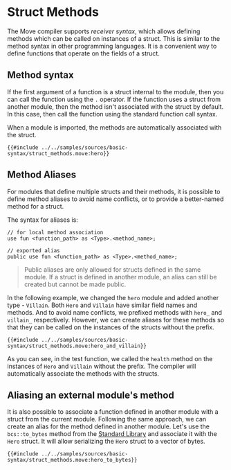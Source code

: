 # Struct Methods

The Move compiler supports *receiver syntax*, which allows defining methods which can be called on instances of a struct. This is similar to the method syntax in other programming languages. It is a convenient way to define functions that operate on the fields of a struct.

## Method syntax

If the first argument of a function is a struct internal to the module, then you can call the function using the `.` operator. If the function uses a struct from another module, then the method isn't associated with the struct by default. In this case, then call the function using the standard function call syntax.

When a module is imported, the methods are automatically associated with the struct.

```move
{{#include ../../samples/sources/basic-syntax/struct_methods.move:hero}}
```

## Method Aliases

For modules that define multiple structs and their methods, it is possible to define method aliases to avoid name conflicts, or to provide a better-named method for a struct.

The syntax for aliases is:
```move
// for local method association
use fun <function_path> as <Type>.<method_name>;

// exported alias
public use fun <function_path> as <Type>.<method_name>;
```

> Public aliases are only allowed for structs defined in the same module. If a struct is defined in another module, an alias can still be created but cannot be made public.

In the following example, we changed the `hero` module and added another type - `Villain`. Both `Hero` and `Villain` have similar field names and methods. And to avoid name conflicts, we prefixed methods with `hero_` and `villain_` respectively. However, we can create aliases for these methods so that they can be called on the instances of the structs without the prefix.

```move
{{#include ../../samples/sources/basic-syntax/struct_methods.move:hero_and_villain}}
```

As you can see, in the test function, we called the `health` method on the instances of `Hero` and `Villain` without the prefix. The compiler will automatically associate the methods with the structs.

## Aliasing an external module's method

It is also possible to associate a function defined in another module with a struct from the current module. Following the same approach, we can create an alias for the method defined in another module. Let's use the `bcs::to_bytes` method from the [Standard Library](./standard-library.md) and associate it with the `Hero` struct. It will allow serializing the `Hero` struct to a vector of bytes.

```move
{{#include ../../samples/sources/basic-syntax/struct_methods.move:hero_to_bytes}}
```
